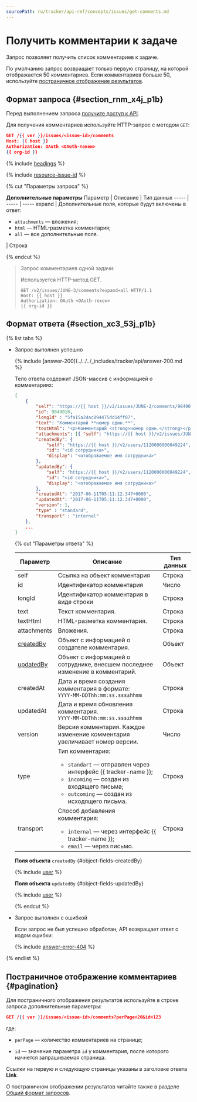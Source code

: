 ```yaml
---
sourcePath: ru/tracker/api-ref/concepts/issues/get-comments.md
---
```

# Получить комментарии к задаче

Запрос позволяет получить список комментариев к задаче. 

По умолчанию запрос возвращает только первую страницу, на которой отображается 50 комментариев. Если комментариев больше 50, используйте [постраничное отображение результатов](#pagination).

## Формат запроса {#section_rnm_x4j_p1b}

Перед выполнением запроса [получите доступ к API](../access.md).

Для получения комментариев используйте HTTP-запрос с методом `GET`:

```json
GET /{{ ver }}/issues/<issue-id>/comments
Host: {{ host }}
Authorization: OAuth <OAuth-токен>
{{ org-id }}
```

{% include [headings](../../../_includes/tracker/api/headings.md) %}

{% include [resource-issue-id](../../../_includes/tracker/api/resource-issue-id.md) %} 

{% cut "Параметры запроса" %}

**Дополнительные параметры**
Параметр | Описание | Тип данных
----- | ----- | -----
expand |  Дополнительные поля, которые будут включены в ответ: <ul><li>`attachments` — вложения;</li><li>`html` — HTML-разметка комментария;</li><li>`all` — все дополнительные поля.</li></ul> | Строка

{% endcut %}

> Запрос комментариев одной задачи:
> 
> Используется HTTP-метод GET.
>  
> ```
> GET /v2/issues/JUNE-3/comments?expand=all HTTP/1.1
> Host: {{ host }}
> Authorization: OAuth <OAuth-токен>
> {{ org-id }}
> ```

## Формат ответа {#section_xc3_53j_p1b}

{% list tabs %}

- Запрос выполнен успешно


    {% include [answer-200](../../../_includes/tracker/api/answer-200.md %}

    Тело ответа содержит JSON-массив с информацией о комментариях:

    ```json
    [
        {
            "self": "https://{{ host }}/v2/issues/JUNE-2/comments/9849018",
            "id": 9849018,
            "longId" : "5fa15a24ac894475dd14ff07",
            "text": "Комментарий **номер один.**",
            "textHtml": "<p>Комментарий <strong>номер один.</strong></p>\n",
            "attachments": [{ "self": "https://{{ host }}/v2/issues/JUNE-3/attachments/1", "id": "1", "display": "Untitled.png" }],
            "createdBy": {
                "self": "https://{{ host }}/v2/users/1120000000049224",
                "id": "<id сотрудника>",
                "display": "<отображаемое имя сотрудника>"
            },
            "updatedBy": {
                "self": "https://{{ host }}/v2/users/1120000000049224",
                "id": "<id сотрудника>",
                "display": "<отображаемое имя сотрудника>"
            },
            "createdAt": "2017-06-11T05:11:12.347+0000",
            "updatedAt": "2017-06-11T05:11:12.347+0000",
            "version": 1,
            "type" : "standard",
            "transport" : "internal"   
        },
        ...
    ]
    ```

    {% cut "Параметры ответа" %}

    Параметр | Описание | Тип данных
    ----- | ----- | -----
    self | Ссылка на объект комментария | Строка
    id | Идентификатор комментария | Число
    longId | Идентификатор комментария в виде строки | Строка
    text | Текст комментария. | Строка
    textHtml | HTML-разметка комментария. | Строка
    attachments | Вложения. | Строка
    [createdBy](#object-fields-createdBy) | Объект с информацией о создателе комментария. | Объект
    [updatedBy](#object-fields-updatedBy) | Объект с информацией о сотруднике, внесшем последнее изменение в комментарий. | Объект
    createdAt | Дата и время создания комментария в формате:<br/>``` YYYY-MM-DDThh:mm:ss.sss±hhmm ``` | Строка
    updatedAt | Дата и время обновления комментария.<br/>``` YYYY-MM-DDThh:mm:ss.sss±hhmm ``` | Строка
    version | Версия комментария. Каждое изменение комментария увеличивает номер версии. | Число
    type | Тип комментария:<ul><li>`standart` — отправлен через интерфейс {{ tracker-name }};</li><li>`incoming` — создан из входящего письма;</li><li>`outcoming` — создан из исходящего письма.</li></ul> | Строка
    transport | Способ добавления комментария:<ul><li>`internal` — через интерфейс {{ tracker-name }};</li><li>`email` — через письмо.</li></ul> | Строка

    **Поля объекта** `createdBy` {#object-fields-createdBy}

    {% include [user](../../../_includes/tracker/api/user.md) %}
       
    **Поля объекта** `updatedBy` {#object-fields-updatedBy}

    {% include [user](../../../_includes/tracker/api/user.md) %}

    {% endcut %}  

- Запрос выполнен с ошибкой

    Если запрос не был успешно обработан, API возвращает ответ с кодом ошибки:

    {% include [answer-error-404](../../../_includes/tracker/api/answer-error-404.md) %}

{% endlist %}

## Постраничное отображение комментариев {#pagination}

Для постраничного отображения результатов используйте в строке запроса дополнительные параметры:

```json
GET /{{ ver }}/issues/<issue-id>/comments?perPage=20&id=123
```

где: 

* `perPage` — количество комментариев на странице; 

* `id` — значение параметра `id` у комментария, после которого начнется запрашиваемая страница. 

Ссылки на первую и следующую страницы указаны в заголовке ответа **Link**.

О постраничном отображении результатов читайте также в разделе [Общий формат запросов](../../common-format.md#displaying-results).